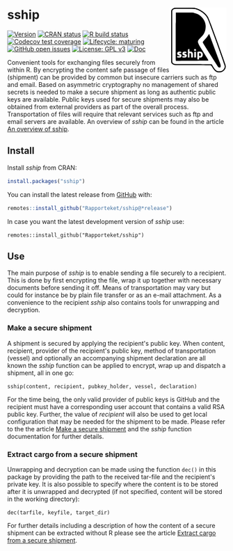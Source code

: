 
# sship <img src="man/figures/logo.svg" align="right" height="150" />

<!-- badges: start -->
[![Version](https://img.shields.io/github/v/release/rapporteket/sship?sort=semver)](https://github.com/rapporteket/sship/releases)
[![CRAN status](https://www.r-pkg.org/badges/version/sship)](https://CRAN.R-project.org/package=sship)
[![R build status](https://github.com/Rapporteket/sship/workflows/R-CMD-check/badge.svg)](https://github.com/Rapporteket/sship/actions)
[![Codecov test coverage](https://app.codecov.io/gh/Rapporteket/sship/branch/main/graph/badge.svg)](https://app.codecov.io/gh/Rapporteket/sship?branch=main)
[![Lifecycle: maturing](https://img.shields.io/badge/lifecycle-maturing-blue.svg)](https://lifecycle.r-lib.org/articles/stages.html)
[![GitHub open issues](https://img.shields.io/github/issues/rapporteket/sship.svg)](https://github.com/rapporteket/sship/issues)
[![License: GPL v3](https://img.shields.io/badge/License-GPLv3-blue.svg)](https://www.gnu.org/licenses/gpl-3.0)
[![Doc](https://img.shields.io/badge/Doc--grey.svg)](https://rapporteket.github.io/sship/)
<!-- badges: end -->

Convenient tools for exchanging files securely from within R. By encrypting the content safe passage of files (shipment) can be provided by common but insecure carriers such as ftp and email. Based on asymmetric cryptography no management of shared secrets is needed to make a secure shipment as long as authentic public keys are available. Public keys used for secure shipments may also be obtained from external providers as part of the overall process. Transportation of files will require that relevant services such as ftp and email servers are available. An overview of _sship_ can be found in the article [An overview of sship](https://rapporteket.github.io/sship/articles/overview.html).

## Install
Install _sship_ from CRAN:
```r
install.packages("sship")
```

You can install the latest release from [GitHub](https://github.com) with:
``` r
remotes::install_github("Rapporteket/sship@*release")
```

In case you want the latest development version of _sship_ use:
```
remotes::install_github("Rapporteket/sship")
```

## Use
The main purpose of _sship_ is to enable sending a file securely to a recipient. This is done by first encrypting the file, wrap it up together with necessary documents before sending it off. Means of transportation may vary but could for instance be by plain file transfer or as an e-mail attachment. As a convenience to the recipient _sship_ also contains tools for unwrapping and decryption.

### Make a secure shipment
A shipment is secured by applying the recipient's public key. When content, recipient, provider of the recipient's public key, method of transportation (vessel) and optionally an accompanying shipment declaration are all known the _sship_ function can be applied to encrypt, wrap up and dispatch a shipment, all in one go:
```
sship(content, recipient, pubkey_holder, vessel, declaration)
```
For the time being, the only valid provider of public keys is GitHub and the recipient must have a corresponding user account that contains a valid RSA public key. Further, the value of _recipient_ will also be used to get local configuration that may be needed for the shipment to be made. Please refer to the the article [Make a secure shipment](https://rapporteket.github.io/sship/articles/ship.html) and the _sship_ function documentation for further details.

### Extract cargo from a secure shipment
Unwrapping and decryption can be made using the function ```dec()``` in this package by providing the path to the received tar-file and the recipient's private key. It is also possible to specify where the content is to be stored after it is unwrapped and decrypted (if not specified, content will be stored in the working directory):
```
dec(tarfile, keyfile, target_dir)
```
For further details including a description of how the content of a secure shipment can be extracted without R please see the article [Extract cargo from a secure shipment](https://rapporteket.github.io/sship/articles/extract.html).
